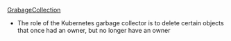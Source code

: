 [GrabageCollection](https://kubernetes.io/docs/concepts/workloads/controllers/garbage-collection/)

- The role of the Kubernetes garbage collector is to delete certain objects that once had an owner, but no longer have an owner
